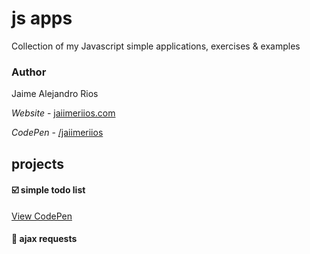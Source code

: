 # js apps

Collection of my Javascript simple applications, exercises & examples

### Author

Jaime Alejandro Rios

*Website* - [jaiimeriios.com](https://jaiimeriios.com/)

*CodePen* - [/jaiimeriios](https://codepen.io/jaiimeriios/)

## projects

#### :ballot_box_with_check: simple todo list
[View CodePen](https://codepen.io/jaiimeriios/pen/PLzmLJ)

#### :japanese_goblin: ajax requests
<!-- [View CodePen](https://codepen.io/jaiimeriios/pen/PLzmLJ) -->